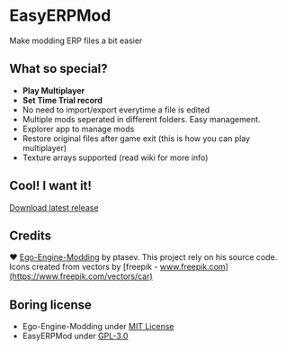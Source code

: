 # EasyERPMod
Make modding ERP files a bit easier

## What so special?
- **Play Multiplayer**
- **Set Time Trial record**
- No need to import/export everytime a file is edited
- Multiple mods seperated in different folders. Easy management.
- Explorer app to manage mods
- Restore original files after game exit (this is how you can play multiplayer)
- Texture arrays supported (read wiki for more info)

## Cool! I want it!
[Download latest release](https://github.com/ducng99/EasyERPMod/releases/latest)

## Credits
♥ [Ego-Engine-Modding](https://github.com/ptasev/Ego-Engine-Modding) by ptasev. This project rely on his source code.<br/>
Icons created from vectors by [freepik - www.freepik.com](https://www.freepik.com/vectors/car)

## Boring license
- Ego-Engine-Modding under [MIT License](https://github.com/ptasev/Ego-Engine-Modding/blob/master/LICENSE)
- EasyERPMod under [GPL-3.0](https://github.com/ducng99/EasyERPMod/blob/master/LICENSE)
